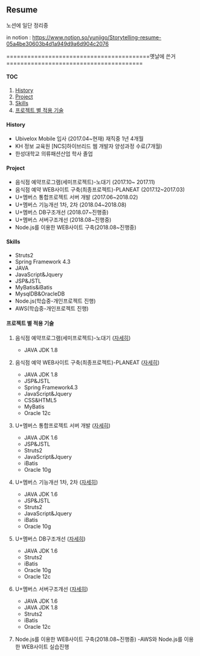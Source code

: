 
## Resume



노션에 일단 정리중


in notion : https://www.notion.so/yunjigo/Storytelling-resume-05a4be30603b4d1a949d9a6d904c2076





=========================================옛날에 쓴거=======================================




#### TOC
1. [History](#history)
2. [Project](#project)
3. [Skills](#skills)
4. [프로젝트 별 적용 기술](#프로젝트-별-적용-기술)



#### History
- Ubivelox Mobile 입사 (2017.04~현재) 재직중 1년 4개월
- KH 정보 교육원 [NCS]하이브리드 웹 개발자 양성과정 수료(7개월)
- 한성대학교 의류패션산업 학사 졸업

#### Project
- 음식점 예약프로그램(세미프로젝트)-노대기 (2017.10~ 2017.11)
- 음식점 예약 WEB사이트 구축(최종프로젝트)-PLANEAT (2017.12~2017.03)
- U+멤버스 통합프로젝트 서버 개발 (2017.06~2018.02)
- U+멤버스 기능개선 1차, 2차 (2018.04~2018.08)
- U+멤버스 DB구조개선 (2018.07~진행중)
- U+멤버스 서버구조개선 (2018.08~진행중) 
- Node.js를 이용한 WEB사이트 구축(2018.08~진행중)


#### Skills
- Struts2
- Spring Framework 4.3
- JAVA
- JavaScript&Jquery
- JSP&JSTL
- MyBatis&iBatis
- MysqlDB&OracleDB
- Node.js(학습중-개인프로젝트 진행)
- AWS(학습중-개인프로젝트 진행)



#### 프로젝트 별 적용 기술
1. 음식점 예약프로그램(세미프로젝트)-노대기 ([자세히](projects/201710-201711_음식예약프로그램.md))
    - JAVA JDK 1.8
   
	
2. 음식점 예약 WEB사이트 구축(최종프로젝트)-PLANEAT ([자세히](projects/201712_201703_PLANEAT_서버.md))
    - JAVA JDK 1.8
	- JSP&JSTL
	- Spring Framework4.3
	- JavaScript&Jquery
	- CSS&HTML5
	- MyBatis
	- Oracle 12c
	
3. U+멤버스 통합프로젝트 서버 개발 ([자세히](projects/201706_201802_멤버스_서버_통합.md))
	- JAVA JDK 1.6
	- JSP&JSTL
	- Struts2
	- JavaScript&Jquery
    - iBatis
	- Oracle 10g
	
4. U+멤버스 기능개선 1차, 2차 ([자세히](projects/201804_201808_멤버스_기능개선_서버.md))
	- JAVA JDK 1.6
	- JSP&JSTL
	- Struts2
	- JavaScript&Jquery
    - iBatis
	- Oracle 10g

5. U+멤버스 DB구조개선 ([자세히](projects/201807_멤버스_DB구조개선.md))
	- JAVA JDK 1.6
	- Struts2
    - iBatis
	- Oracle 10g
	- Oracle 12c

6. U+멤버스 서버구조개선 ([자세히](projects/201808_멤버스_서버구조개선.md))
	- JAVA JDK 1.6
	- JAVA JDK 1.8
	- Struts2
    - iBatis
	- Oracle 12c

7.  Node.js를 이용한 WEB사이트 구축(2018.08~진행중)
	-AWS와 Node.js를 이용한 WEB사이트 실습진행
